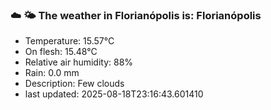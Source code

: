 ### ☁️ 🌤️  The weather in Florianópolis is: Florianópolis

- Temperature: 15.57°C
- On flesh: 15.48°C
- Relative air humidity: 88%
- Rain: 0.0 mm
- Description: Few clouds
- last updated: 2025-08-18T23:16:43.601410
